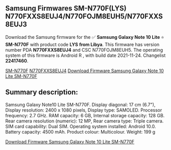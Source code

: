 <h2>Samsung Firmwares SM-N770F(LYS) N770FXXS8EUJ4/N770FOJM8EUH5/N770FXXS8EUJ3</h2>
Download the Samsung firmware for the ✅ <strong>Samsung Galaxy Note 10 Lite </strong> ⭐ <strong>SM-N770F</strong> with product code <strong>LYS</strong> <strong> from Libya</strong>. This firmware has version number PDA <strong>N770FXXS8EUJ4</strong> and CSC N770FOJM8EUH5. The operating system of this firmware is Android R , with build date 2021-11-24. Changelist <strong>22417460</strong>.


[SM-N770F](https://samfirm.shop/samsung/model/SM-N770F)
[N770FXXS8EUJ4](https://samfirm.shop/samsung/pda/N770FXXS8EUJ4)
[Download Firmware Samsung Galaxy Note 10 Lite SM-N770F](https://samfirm.shop/samsung/firmware/476881)
<h2>Summary description:</h2>
<p>Samsung Galaxy Note10 Lite SM-N770F. Display diagonal: 17 cm (6.7"), Display resolution: 2400 x 1080 pixels, Display type: SAMOLED. Processor frequency: 2.7 GHz. RAM capacity: 6 GB, Internal storage capacity: 128 GB. Rear camera resolution (numeric): 12 MP, Rear camera type: Triple camera. SIM card capability: Dual SIM. Operating system installed: Android 10.0. Battery capacity: 4500 mAh. Product colour: Multicolour. Weight: 199 g</p>


[Download Firmware Samsung Galaxy Note 10 Lite SM-N770F](https://samfirm.shop/samsung/firmware/476881)
